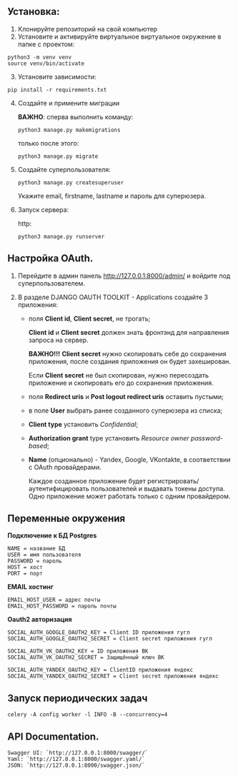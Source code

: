 ## Установка:

1. Клонируйте репозиторий на свой компьютер
2. Установите и активируйте виртуальное виртуальное окружение в папке с проектом:

```
python3 -m venv venv
source venv/bin/activate
```

3. Установите зависимости:

```
pip install -r requirements.txt
```

4. Создайте и примените миграции

   **ВАЖНО**: сперва выполнить команду:

   `python3 manage.py makemigrations`

   только после этого:

   `python3 manage.py migrate`

5. Создайте суперпользователя:

   `python3 manage.py createsuperuser`

   Укажите email, firstname, lastname и пароль для суперюзера.

6. Запуск сервера:

   http:

   `python3 manage.py runserver`

## Настройка OAuth.

1. Перейдите в админ панель http://127.0.0.1:8000/admin/ и войдите под суперпользователем.

2. В разделе DJANGO OAUTH TOOLKIT - Applications создайте 3 приложения:

    - поля **Client id**, **Client secret**, не трогать;

      **Client id** и **Client secret** должен знать фронтэнд для направления запроса на сервер.

      **ВАЖНО!!!** **Client secret** нужно скопировать себе до сохранения приложения, после создания приложения он будет
      захеширован.

      Если **Client secret** не был скопирован, нужно пересоздать приложение и скопировать его до сохранения приложения.

    - поля **Redirect uris** и **Post logout redirect uris** оставить пустыми;

    - в поле **User** выбрать ранее созданного суперюзера из списка;

    - **Client type** установить *Confidential*;

    - **Authorization grant** type установить *Resource owner password-based*;

    - **Name** (опционально) - Yandex, Google, VKontakte, в соответствии с OAuth провайдерами.

      Каждое созданное приложение будет регистрировать/аутентифицировать пользователей и выдавать токены доступа. Одно
      приложение может работать только с одним провайдером.


## Переменные окружения
**Подключение к БД Postgres**
```
NAME = название БД
USER = имя пользователя
PASSWORD = пароль
HOST = хост
PORT = порт
```
**EMAIL хостинг**
```
EMAIL_HOST_USER = адрес почты
EMAIL_HOST_PASSWORD = пароль почты
```
**Oauth2 авторизация**
```angular2html
SOCIAL_AUTH_GOOGLE_OAUTH2_KEY = Client ID приложения гугл
SOCIAL_AUTH_GOOGLE_OAUTH2_SECRET = Client secret приложения гугл

SOCIAL_AUTH_VK_OAUTH2_KEY = ID приложения ВК
SOCIAL_AUTH_VK_OAUTH2_SECRET = Защищённый ключ ВК

SOCIAL_AUTH_YANDEX_OAUTH2_KEY = ClientID приложения яндекс
SOCIAL_AUTH_YANDEX_OAUTH2_SECRET = Client secret приложения яндекс
```

## Запуск периодических задач
`celery -A config worker -l INFO -B --concurrency=4
`
## API Documentation.

    Swagger UI: `http://127.0.0.1:8000/swagger/` 
    Yaml: `http://127.0.0.1:8000/swagger.yaml/` 
    JSON: `http://127.0.0.1:8000/swagger.json/` 
